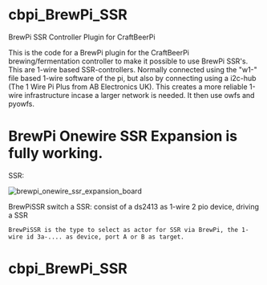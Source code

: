 # cbpi_BrewPi_SSR
BrewPi SSR Controller Plugin for CraftBeerPi

This is the code for a BrewPi plugin for the CraftBeerPi brewing/fermentation controller to make it possible to use BrewPi SSR's.
This are 1-wire based SSR-controllers. Normally connected using the "w1-" file based 1-wire software of the pi, but also by connecting using a i2c-hub (The 1 Wire Pi Plus from AB Electronics UK). This creates a more reliable 1-wire infrastructure incase a larger network is needed. It then use owfs and pyowfs.

# BrewPi Onewire SSR Expansion is fully working.

SSR:

![brewpi_onewire_ssr_expansion_board](https://store.brewpi.com/media/catalog/product/cache/1/image/9df78eab33525d08d6e5fb8d27136e95/b/r/brewpi_onewire_ssr_expansion_board_1.jpg)

BrewPiSSR switch a SSR: consist of a ds2413 as 1-wire 2 pio device, driving a SSR


    BrewPiSSR is the type to select as actor for SSR via BrewPi, the 1-wire id 3a-.... as device, port A or B as target.


# cbpi_BrewPi_SSR
